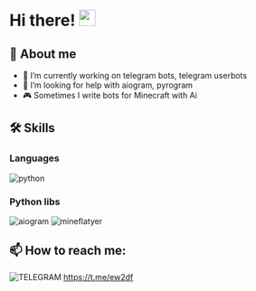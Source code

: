 # Hi there! <img src="https://media.giphy.com/media/hvRJCLFzcasrR4ia7z/giphy.gif" width="29px" height="29px">

## 📄 About me

- 🔭 I’m currently working on telegram bots, telegram userbots
- 🤔 I’m looking for help with aiogram, pyrogram
- 🎮 Sometimes I write bots for Minecraft with Ai

## 🛠 Skills

### Languages

![python](https://img.shields.io/badge/Python-3776AB?style=for-the-badge&logo=python&logoColor=white)

### Python libs

![aiogram](https://img.shields.io/badge/-AIOGRAM-blue?style=for-the-badge&logo=python&logoColor=white) ![mineflatyer](https://img.shields.io/badge/-MINEFLAYER-blue?style=for-the-badge&logo=python&logoColor=white)

## 📫 How to reach me: 
![TELEGRAM](https://img.shields.io/badge/TELEGRAM-LINK-blue) https://t.me/ew2df


